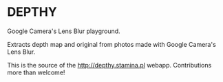 DEPTHY
======

Google Camera's Lens Blur playground.

Extracts depth map and original from photos made with Google Camera's Lens Blur.

This is the source of the http://depthy.stamina.pl webapp. Contributions more than welcome!
